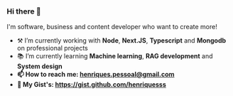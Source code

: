 ### Hi there 👋

I'm software, business and content developer who want to create more!

- ⚒️ I’m currently working with <strong>Node</strong>, <strong>Next.JS</strong>, <strong>Typescript</strong> and <strong>Mongodb</strong> on professional projects
- 📚 I’m currently learning <strong>Machine learning</strong>, <strong>RAG development</strong> and <strong>System design<strong>
- 📫 How to reach me: henriques.pessoal@gmail.com
- 📄 My Gist's: https://gist.github.com/henriquesss
